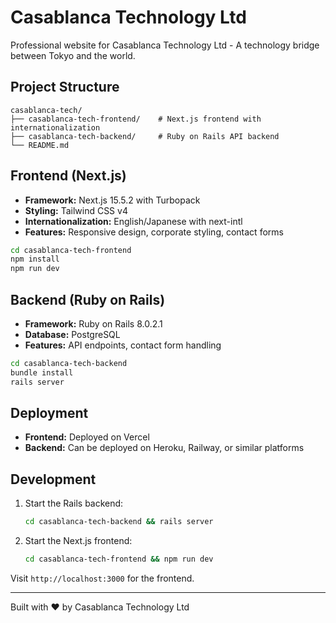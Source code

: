 # Casablanca Technology Ltd

Professional website for Casablanca Technology Ltd - A technology bridge between Tokyo and the world.

## Project Structure

```
casablanca-tech/
├── casablanca-tech-frontend/    # Next.js frontend with internationalization
├── casablanca-tech-backend/     # Ruby on Rails API backend
└── README.md
```

## Frontend (Next.js)

- **Framework:** Next.js 15.5.2 with Turbopack
- **Styling:** Tailwind CSS v4
- **Internationalization:** English/Japanese with next-intl
- **Features:** Responsive design, corporate styling, contact forms

```bash
cd casablanca-tech-frontend
npm install
npm run dev
```

## Backend (Ruby on Rails)

- **Framework:** Ruby on Rails 8.0.2.1
- **Database:** PostgreSQL
- **Features:** API endpoints, contact form handling

```bash
cd casablanca-tech-backend
bundle install
rails server
```

## Deployment

- **Frontend:** Deployed on Vercel
- **Backend:** Can be deployed on Heroku, Railway, or similar platforms

## Development

1. Start the Rails backend:
   ```bash
   cd casablanca-tech-backend && rails server
   ```

2. Start the Next.js frontend:
   ```bash
   cd casablanca-tech-frontend && npm run dev
   ```

Visit `http://localhost:3000` for the frontend.

---

Built with ❤️ by Casablanca Technology Ltd